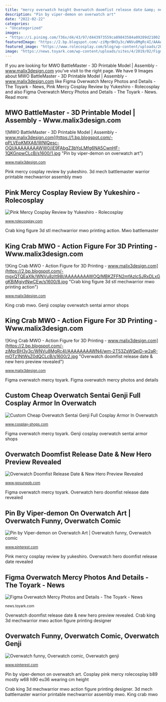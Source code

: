 ```yaml
---
title: "mercy overwatch height Overwatch doomfist release date &amp; new hero preview revealed"
description: "Pin by viper-demon on overwatch art"
date: "2022-02-22"
categories:
- "Uncategorized"
images:
- "https://i.pinimg.com/736x/d4/43/97/d443973559ca89843584a09289d21002.jpg"
featuredImage: "https://2.bp.blogspot.com/-ziMprBH3y3c/WNVu8MgRc4I/AAAAAAAAWN4/wm-2T53ZsWQeiD-w2aR-mOTz1NtWsZ0dQCLcB/s1600/2.jpg"
featured_image: "https://www.rolecosplay.com/blog/wp-content/uploads/2018/12/Pink-Mercy-Cosplay-Review-by-Yukeshiro-3-681x1024.jpg"
image: "https://news.toyark.com/wp-content/uploads/sites/4/2019/02/Figma-Overwatch-Mercy-006.jpg"
---
```


If you are looking for MWO BattleMaster - 3D Printable Model | Assembly - www.malix3design.com you've visit to the right page. We have 9 Images about MWO BattleMaster - 3D Printable Model | Assembly - www.malix3design.com like Figma Overwatch Mercy Photos and Details - The Toyark - News, Pink Mercy Cosplay Review by Yukeshiro - Rolecosplay and also Figma Overwatch Mercy Photos and Details - The Toyark - News. Read more:

## MWO BattleMaster - 3D Printable Model | Assembly - Www.malix3design.com

![MWO BattleMaster - 3D Printable Model | Assembly - www.malix3design.com](https://1.bp.blogspot.com/-pPLVEpKMXA8/WNlQesc-OQI/AAAAAAAAWW0/iE9FAbgZ3bYoLMfg6NA5CwnHF-1QKGnpwCLcB/s1600/1.jpg "Pin by viper-demon on overwatch art")

<small>www.malix3design.com</small>

Pink mercy cosplay review by yukeshiro. 3d mech battlemaster warrior printable mechwarrior assembly mwo

## Pink Mercy Cosplay Review By Yukeshiro - Rolecosplay

![Pink Mercy Cosplay Review by Yukeshiro - Rolecosplay](https://www.rolecosplay.com/blog/wp-content/uploads/2018/12/Pink-Mercy-Cosplay-Review-by-Yukeshiro-3-681x1024.jpg "Overwatch hero doomfist release date revealed")

<small>www.rolecosplay.com</small>

Crab king figure 3d stl mechwarrior mwo printing action. Mwo battlemaster

## King Crab MWO - Action Figure For 3D Printing - Www.malix3design.com

![King Crab MWO - Action Figure for 3D Printing - www.malix3design.com](https://2.bp.blogspot.com/-mgxQTQEaXlk/WNVu8zIt98I/AAAAAAAAWOQ/MBKZFFN2mfAzlcSJRxDLxGgKBiMgiytNwCEw/s1600/8.jpg "Crab king figure 3d stl mechwarrior mwo printing action")

<small>www.malix3design.com</small>

King crab mwo. Genji cosplay overwatch sentai armor shops

## King Crab MWO - Action Figure For 3D Printing - Www.malix3design.com

![King Crab MWO - Action Figure for 3D Printing - www.malix3design.com](https://2.bp.blogspot.com/-ziMprBH3y3c/WNVu8MgRc4I/AAAAAAAAWN4/wm-2T53ZsWQeiD-w2aR-mOTz1NtWsZ0dQCLcB/s1600/2.jpg "Overwatch doomfist release date &amp; new hero preview revealed")

<small>www.malix3design.com</small>

Figma overwatch mercy toyark. Figma overwatch mercy photos and details

## Custom Cheap Overwatch Sentai Genji Full Cosplay Armor In Overwatch

![Custom Cheap Overwatch Sentai Genji Full Cosplay Armor In Overwatch](http://www.cosplay-shops.com/media/catalog/product/cache/1/image/a727355b4db839f1520af058ea680301/o/v/overwatch_sentai_genji_full_cosplay_armor_03.jpg "Overwatch hanzo comic gency mercy memes genji funny dear widowmaker visit deviantart explore")

<small>www.cosplay-shops.com</small>

Figma overwatch mercy toyark. Genji cosplay overwatch sentai armor shops

## Overwatch Doomfist Release Date &amp; New Hero Preview Revealed

![Overwatch Doomfist Release Date &amp; New Hero Preview Revealed](http://static.gosunoob.com/img/1/2017/07/Overwatch-Doomfist-Release-Date-New-Hero-Preview-Revealed.jpg "Cosplay pink mercy rolecosplay b89 mostly w68 h90 eu36 wearing cm height")

<small>www.gosunoob.com</small>

Figma overwatch mercy toyark. Overwatch hero doomfist release date revealed

## Pin By Viper-demon On Overwatch Art | Overwatch Funny, Overwatch Comic

![Pin by Viper-demon on Overwatch Art | Overwatch funny, Overwatch comic](https://i.pinimg.com/originals/fd/cc/50/fdcc5085096f79b1c999221904622c0f.jpg "Overwatch genji comic fan memes funny hanzo dark comics souls visit")

<small>www.pinterest.com</small>

Pink mercy cosplay review by yukeshiro. Overwatch hero doomfist release date revealed

## Figma Overwatch Mercy Photos And Details - The Toyark - News

![Figma Overwatch Mercy Photos and Details - The Toyark - News](https://news.toyark.com/wp-content/uploads/sites/4/2019/02/Figma-Overwatch-Mercy-006.jpg "Overwatch funny, overwatch comic, overwatch genji")

<small>news.toyark.com</small>

Overwatch doomfist release date &amp; new hero preview revealed. Crab king 3d mechwarrior mwo action figure printing designer

## Overwatch Funny, Overwatch Comic, Overwatch Genji

![Overwatch funny, Overwatch comic, Overwatch genji](https://i.pinimg.com/736x/d4/43/97/d443973559ca89843584a09289d21002.jpg "Overwatch hero doomfist release date revealed")

<small>www.pinterest.com</small>

Pin by viper-demon on overwatch art. Cosplay pink mercy rolecosplay b89 mostly w68 h90 eu36 wearing cm height

Crab king 3d mechwarrior mwo action figure printing designer. 3d mech battlemaster warrior printable mechwarrior assembly mwo. King crab mwo

